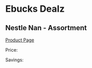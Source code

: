 
# Ebucks Dealz
## Nestle Nan - Assortment
[Product Page](https://www.ebucks.com/web/shop/productSelected.do?prodId=1008784098&catId=1186088243)

Price: 

Savings: 


	